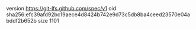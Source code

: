 version https://git-lfs.github.com/spec/v1
oid sha256:efc39afd92bc19aece4d8424b742e9d73c5db8ba4ceed23570e04abddf2b652b
size 1101

